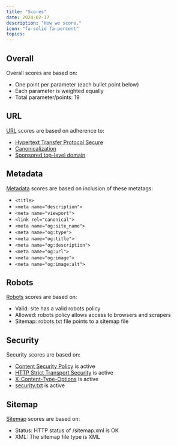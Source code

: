 ```yaml
---
title: "Scores"
date: 2024-02-17
description: "How we score."
icon: "fa-solid fa-percent"
topics:
---
```


## Overall

Overall scores are based on:

* One point per parameter (each bullet point below)
* Each parameter is weighted equally
* Total parameter/points: 19

## URL

[URL](/url) scores are based on adherence to:

* [Hypertext Transfer Protocol Secure](/https)
* [Canonicalization](/canonicalization)
* [Sponsored top-level domain](/stld)

## Metadata

[Metadata](/metadata) scores are based on inclusion of these metatags:

* `<title>`
* `<meta name="description">`
* `<meta name="viewport">`
* `<link rel="canonical">`
* `<meta name="og:site_name">`
* `<meta name="og:type">`
* `<meta name="og:title">`
* `<meta name="og:description">`
* `<meta name="og:url">`
* `<meta name="og:image">`
* `<meta name="og:image:alt">`

## Robots

[Robots](/robots) scores are based on:

* Valid: site has a valid robots policy
* Allowed: robots policy allows access to browsers and scrapers	
* Sitemap: robots.txt file points to a sitemap file

## Security

Security scores are based on:

* [Content Security Policy](/content-security-policy) is active
* [HTTP Strict Transport Security](/https-hsts) is active
* [X-Content-Type-Options](/x-content-type-options) is active
* [security.txt](/security-txt) is active

## Sitemap

[Sitemap](/sitemap) scores are based on:

* Status: HTTP status of /sitemap.xml is OK
* XML: The sitemap file type is XML